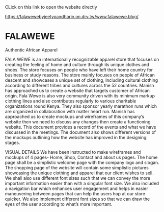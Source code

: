 
CLick on this link to open the website directly

https://falawewebyjeetyoandharin.on.drv.tw/www.falawewe.blog/





# FALAWEWE
Authentic African Apparel

FALA WEWE is an internationally recognizable apparel store that focuses on creating the feeling of home and culture through its unique clothes and shoes. The store focuses on people who have left their home country for business or study reasons. The store mainly focuses on people of African descent and showcases a unique set of clothing, Including cultural clothing according to different tribes and cultures across the 52 countries. Manish has approached us to create a website that targets customer of African origin. 
Fala Wewe is also very community driven with its minimum markup clothing lines and also contributes regularly to various charitable organizations round Kenya. They also sponsor yearly marathon runs which are organized in collaboration with matter heart run.
Manish has approached us to create mockups and wireframes of this company’s website then we need to discuss any changes then create a functioning website. This document provides a record of the events and what we have discussed in the meetings.
The document also shows different versions of the mockups outlining how the website has improved in the designing stages.

VISUAL DETAILS
We have been instructed to make wireframes and mockups of 4 pages- Home, Shop, Contact and about us pages. The home page shall be a simplistic welcome page with the company logo and slogan.
The shopping page of the website will contain some simplistic pictures showcasing the unique clothing and apparel that our client wishes to sell. We shall also use different font sizes such that we can convey the more important information easier than with a singular font size. We also included a navigation bar which enhances user engagement and helps in easier maneuvering between pages that can help the users hop at our store quicker.
We also implement different font sizes so that we can draw the eyes of the user according to what’s more important.
